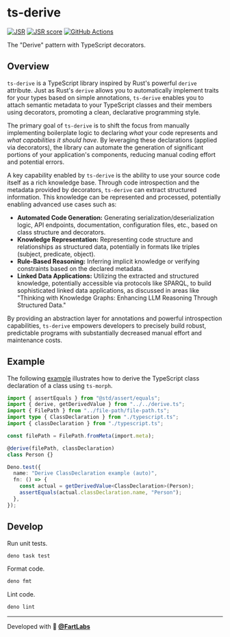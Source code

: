 # ts-derive

[![JSR](https://jsr.io/badges/@fartlabs/derive)](https://jsr.io/@fartlabs/derive)
[![JSR score](https://jsr.io/badges/@fartlabs/derive/score)](https://jsr.io/@fartlabs/derive/score)
[![GitHub Actions](https://github.com/FartLabs/ts-derive/actions/workflows/publish.yaml/badge.svg)](https://github.com/FartLabs/ts-derive/actions/workflows/publish.yaml)

The "Derive" pattern with TypeScript decorators.

## Overview

`ts-derive` is a TypeScript library inspired by Rust's powerful `derive`
attribute. Just as Rust's `derive` allows you to automatically implement traits
for your types based on simple annotations, `ts-derive` enables you to attach
semantic metadata to your TypeScript classes and their members using decorators,
promoting a clean, declarative programming style.

The primary goal of `ts-derive` is to shift the focus from manually implementing
boilerplate logic to declaring _what_ your code represents and _what
capabilities it should have_. By leveraging these declarations (applied via
decorators), the library can automate the generation of significant portions of
your application's components, reducing manual coding effort and potential
errors.

A key capability enabled by `ts-derive` is the ability to use your source code
itself as a rich knowledge base. Through code introspection and the metadata
provided by decorators, `ts-derive` can extract structured information. This
knowledge can be represented and processed, potentially enabling advanced use
cases such as:

- **Automated Code Generation:** Generating serialization/deserialization logic,
  API endpoints, documentation, configuration files, etc., based on class
  structure and decorators.
- **Knowledge Representation:** Representing code structure and relationships as
  structured data, potentially in formats like triples (subject, predicate,
  object).
- **Rule-Based Reasoning:** Inferring implicit knowledge or verifying
  constraints based on the declared metadata.
- **Linked Data Applications:** Utilizing the extracted and structured
  knowledge, potentially accessible via protocols like SPARQL, to build
  sophisticated linked data applications, as discussed in areas like "Thinking
  with Knowledge Graphs: Enhancing LLM Reasoning Through Structured Data."

By providing an abstraction layer for annotations and powerful introspection
capabilities, `ts-derive` empowers developers to precisely build robust,
predictable programs with substantially decreased manual effort and maintenance
costs.

## Example

The following [example](./lib/typescript/auto.test.ts) illustrates how to derive
the TypeScript class declaration of a class using `ts-morph`.

```ts
import { assertEquals } from "@std/assert/equals";
import { derive, getDerivedValue } from "../../derive.ts";
import { FilePath } from "../file-path/file-path.ts";
import type { ClassDeclaration } from "./typescript.ts";
import { classDeclaration } from "./typescript.ts";

const filePath = FilePath.fromMeta(import.meta);

@derive(filePath, classDeclaration)
class Person {}

Deno.test({
  name: "Derive ClassDeclaration example (auto)",
  fn: () => {
    const actual = getDerivedValue<ClassDeclaration>(Person);
    assertEquals(actual.classDeclaration.name, "Person");
  },
});
```

## Develop

Run unit tests.

```sh
deno task test
```

Format code.

```sh
deno fmt
```

Lint code.

```sh
deno lint
```

---

Developed with 💖 [**@FartLabs**](https://github.com/FartLabs)
